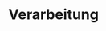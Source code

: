 <!--
author:   J.Müller

email:    Jan.Mueller4@schule.hessen.de

version:  0.0.1

language: Deutsch

narrator: Deutsch Female

comment:  

link:     https://cdn.jsdelivr.net/chartist.js/latest/chartist.min.css

script:   https://cdn.jsdelivr.net/chartist.js/latest/chartist.min.js

translation: Deutsch  translations/German.md

translation: Français translations/French.md
-->

# Verarbeitung
